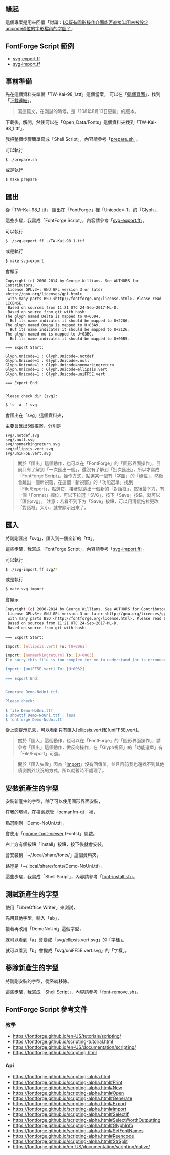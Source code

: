 
## 緣起

這個專案是用來回覆「討論：[LO既有圖形操作介面能否直接叫用未被設定unicode碼位的字形檔內的字圖？](https://www.ubuntu-tw.org/modules/newbb/viewtopic.php?post_id=361612#forumpost361612)」


## FontForge Script 範例

* [svg-export.ff](svg-export.ff)
* [svg-import.ff](svg-import.ff)


## 事前準備

先在這個資料夾準備「TW-Kai-98_1.ttf」這個當案，
可以在「[這個頁面](https://data.gov.tw/dataset/5961)」，找到「[下載連結](http://www.cns11643.gov.tw/AIDB/Open_Data.zip)」。

> 寫這篇文，在測試的時候，是「108年8月13日更新」的版本。

下載後，解開，然後可以在「Open_Data/Fonts」這個資料夾找到「TW-Kai-98_1.ttf」，

我把整個步驟簡單寫成「Shell Script」，內容請參考「[prepare.sh](prepare.sh)」。

可以執行

``` sh
$ ./prepare.sh
```

或是執行

``` sh
$ make prepare
```

## 匯出

從「TW-Kai-98_1.ttf」 匯出在「FontForge」裡「Unicode=-1」的「Glyph」，

這些步驟，我寫成「FontForge Script」，內容請參考「[svg-export.ff](svg-export.ff)」。

可以執行

``` bash
$ ./svg-export.ff ./TW-Kai-98_1.ttf
```

或是執行

``` sh
$ make svg-export
```

會顯示

```
Copyright (c) 2000-2014 by George Williams. See AUTHORS for Contributors.
 License GPLv3+: GNU GPL version 3 or later <http://gnu.org/licenses/gpl.html>
 with many parts BSD <http://fontforge.org/license.html>. Please read LICENSE.
 Based on sources from 11:21 UTC 24-Sep-2017-ML-D.
 Based on source from git with hash:
The glyph named Delta is mapped to U+0394.
  But its name indicates it should be mapped to U+2206.
The glyph named Omega is mapped to U+03A9.
  But its name indicates it should be mapped to U+2126.
The glyph named mu is mapped to U+03BC.
  But its name indicates it should be mapped to U+00B5.

=== Export Start:

Glyph.Unicode=1 : Glyph.Unicode=.notdef
Glyph.Unicode=1 : Glyph.Unicode=.null
Glyph.Unicode=1 : Glyph.Unicode=nonmarkingreturn
Glyph.Unicode=1 : Glyph.Unicode=ellipsis.vert
Glyph.Unicode=1 : Glyph.Unicode=uniFF5E.vert

=== Export End:


Please check dir [svg]:

$ ls -a -1 svg
```

會匯出在「svg」這個資料夾，

主要會匯出5個檔案，分別是

```
svg/.notdef.svg
svg/.null.svg
svg/nonmarkingreturn.svg
svg/ellipsis.vert.svg
svg/uniFF5E.vert.svg
```

> 關於「匯出」這個動作，也可以在「FontForge」的「圖形界面操作」，目前只有了解到「一次匯出一個」，還沒有了解到「批次匯出」，所以才寫成「FontForge Script」。操作方式，點選某一個有「字圖」的「碼位」，然後會跳出一個新視窗，在這個「新視窗」的「功能選單」找到「File/Export」，點選它，接著就跳出一個新的「對話框」，然後最下方，有一個「Format」欄位，可以下拉選「SVG」，按下「Save」按鈕，就可以「匯出svg」。
注意：若看不到下方「Save」按鈕，可以用滑鼠拖拉更改「對話框」大小，就會顯示出來了。


## 匯入

將剛剛匯出「svg」，匯入到一個全新的「ttf」。

這些步驟，我寫成「FontForge Script」，內容請參考「[svg-import.ff](svg-import.ff)」。

可以執行

``` bash
$ ./svg-import.ff svg/*
```

或是執行

``` sh
$ make svg-import
```

會顯示

``` bash
Copyright (c) 2000-2014 by George Williams. See AUTHORS for Contributors.
 License GPLv3+: GNU GPL version 3 or later <http://gnu.org/licenses/gpl.html>
 with many parts BSD <http://fontforge.org/license.html>. Please read LICENSE.
 Based on sources from 11:21 UTC 24-Sep-2017-ML-D.
 Based on source from git with hash:

=== Export Start:

Import: [ellipsis.vert] To: [U+0061]

Import: [nonmarkingreturn] To: [U+0063]
I'm sorry this file is too complex for me to understand (or is erroneous)

Import: [uniFF5E.vert] To: [U+0062]

=== Export End:


Generate Demo-NoUni.ttf.

Please check:

$ file Demo-NoUni.ttf
$ showttf Demo-NoUni.ttf | less
$ fontforge Demo-NoUni.ttf
```

從上面提示訊息，可以看到只有匯入[ellipsis.vert]和[uniFF5E.vert]。


> 關於「匯入」這個動作，也可以在「FontForge」的「圖形界面操作」，請參考「匯出」這個動作，做反向操作，在「Glyph視窗」的「功能選單」有「File/Export」可選。


> 關於「匯入失敗」因為「[Import](https://fontforge.github.io/scripting-alpha.html#Import)」沒有回傳值，並且目前我也還找不到其他偵測例外狀況的方式，所以就暫時不處理了。


## 安裝新產生的字型

安裝新產生的字型，除了可以使用圖形界面安裝，

在我的環境，在檔案總管「pcmanfm-qt」裡，

點選剛剛「Demo-NoUni.ttf」，

會使用「[gnome-font-viewer](https://packages.ubuntu.com/bionic/gnome-font-viewer) (Fonts)」開啟。

右上方有個按鈕「Install」按鈕，按下後就會安裝，

會安裝到「~/.local/share/fonts/」這個資料夾，

路徑是「~/.local/share/fonts/Demo-NoUni.ttf」。

這些步驟，我寫成「Shell Script」，內容請參考「[font-install.sh](font-install.sh)」。


## 測試新產生的字型

使用「LibreOffice Writer」來測試，

先用其他字型，輸入「ab」，

接著再改用「DemoNoUni」這個字型，

就可以看到「a」會變成「svg/ellipsis.vert.svg」的「字樣」。

就可以看到「b」會變成「svg/uniFF5E.vert.svg」的「字樣」。


## 移除新產生的字型

將剛剛安裝的字型，從系統移除。

這些步驟，我寫成「Shell Script」，內容請參考「[font-remove.sh](font-remove.sh)」。


## FontForge Script 參考文件

### 教學

* https://fontforge.github.io/en-US/tutorials/scripting/
* https://fontforge.github.io/scripting-tutorial.html
* https://fontforge.github.io/en-US/documentation/scripting/
* https://fontforge.github.io/scripting.html

### Api

* https://fontforge.github.io/scripting-alpha.html
* https://fontforge.github.io/scripting-alpha.html#Print
* https://fontforge.github.io/scripting-alpha.html#New
* https://fontforge.github.io/scripting-alpha.html#Open
* https://fontforge.github.io/scripting-alpha.html#Generate
* https://fontforge.github.io/scripting-alpha.html#Export
* https://fontforge.github.io/scripting-alpha.html#Import
* https://fontforge.github.io/scripting-alpha.html#SelectIf
* https://fontforge.github.io/scripting-alpha.html#SelectWorthOutputting
* https://fontforge.github.io/scripting-alpha.html#GlyphInfo
* https://fontforge.github.io/scripting-alpha.html#SetFontNames
* https://fontforge.github.io/scripting-alpha.html#Reencode
* https://fontforge.github.io/scripting-alpha.html#StrSplit
* https://fontforge.github.io/en-US/documentation/scripting/native/
